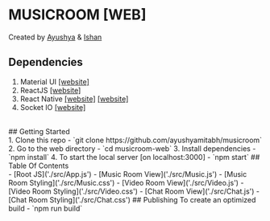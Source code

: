 # MUSICROOM [WEB]
Created by [Ayushya](https://www.github.com/ayushyamitabh) & [Ishan](https://www.github.com/IshanSoni)
<br>
## Dependencies
1. Material UI [[website]](https://material-ui-1dab0.firebaseapp.com/)
2. ReactJS [[website]](https://facebook.github.io/react/)
3. React Native [[website]](https://facebook.github.io/react-native/) [[website]]('../musicroom-app')
4. Socket IO [[website]](https://socket.io)
<br>
## Getting Started
<br>
1. Clone this repo - `git clone https://github.com/ayushyamitabh/musicroom`
2. Go to the web directory - `cd musicroom-web`
3. Install dependencies - `npm install`
4. To start the local server [on localhost:3000] - `npm start`
## Table Of Contents
<br>
- [Root JS]('./src/App.js')
- [Music Room View]('./src/Music.js')
- [Music Room Styling]('./src/Music.css')
- [Video Room View]('./src/Video.js')
- [Video Room Styling]('./src/Video.css')
- [Chat Room View]('./src/Chat.js')
- [Chat Room Styling]('./src/Chat.css')
## Publishing
To create an optimized build - `npm run build`
